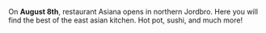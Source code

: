 On **August 8th**, restaurant Asiana opens in northern Jordbro.  Here you will
find the best of the east asian kitchen. Hot pot, sushi, and much more!
